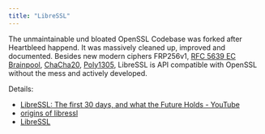 ```yaml
---
title: "LibreSSL"
---
```


The unmaintainable und bloated OpenSSL Codebase was forked after Heartbleed
happend. It was massively cleaned up, improved and documented. Besides new
modern ciphers  FRP256v1, [RFC 5639 EC Brainpool](http://bxr.su/OpenBSD/lib/libssl/src/crypto/ec/ec_curve.c#_EC_brainpoolP160r1),
[ChaCha20](http://bxr.su/OpenBSD/lib/libssl/src/crypto/chacha/chacha.c),
[Poly1305](http://bxr.su/OpenBSD/lib/libssl/src/crypto/poly1305/poly1305.c),
LibreSSL is API compatible with OpenSSL without the mess and actively
developed.

Details:

* [LibreSSL: The first 30 days, and what the Future Holds - YouTube](https://www.youtube.com/watch?v=oM6S7FEUfkU)
* [origins of libressl](https://https.www.google.com.tedunangst.com/flak/post/origins-of-libressl)
* [LibreSSL](https://www.libressl.org/)
